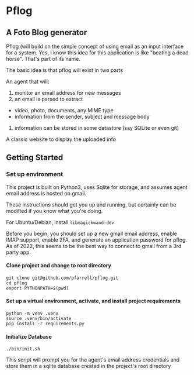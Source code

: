 # Pflog
## A Foto Blog generator

Pflog (will build on the simple concept of using email as an input interface for a system.
Yes, I know this idea for this application is like "beating a dead horse".  That's part of
its name.

The basic idea is that pflog will exist in two parts

An agent that will:
1. monitor an email address for new messages
1. an email is parsed to extract 
  * video, photo, documents, any MIME type
  * information from the sender, subject and message body
1. information can be stored in some datastore (say SQLite or even git)

A classic website to display the uploaded info

## Getting Started

### Set up environment
This project is built on Python3, uses Sqlite for storage, and assumes agent
email address is hosted on gmail.  

These instructions should get you up and running, but certainly can be 
modified if you know what you're doing.

For Ubuntu/Debian, install `libmagickwand-dev`

Before you begin, you should set up a new gmail email address, enable IMAP support, 
enable 2FA, and generate an application password for pflog. 
As of 2022, this seems to be the best way to connect to gmail from a 3rd party app.

#### Clone project and change to root directory
```
git clone git@github.com/pfarrell/pflog.git 
cd pflog
export PYTHONPATH=$(pwd)
```
#### Set up a virtual environment, activate, and install project requirements
```
python -m venv .venv
source .venv/bin/activate
pip install -r requirements.py
```
#### Initialize Database
```
./bin/init.sh
```
This script will prompt you for the agent's email address credentials and store them 
in a sqlite database created in the project's root directory
